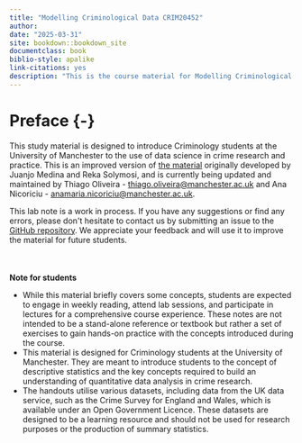 ```yaml
--- 
title: "Modelling Criminological Data CRIM20452"
author: 
date: "2025-03-31"
site: bookdown::bookdown_site
documentclass: book
biblio-style: apalike
link-citations: yes
description: "This is the course material for Modelling Criminological Data CRIM20452."
---
```


# Preface {-}

This study material is designed to introduce Criminology students at the University of Manchester to the use of data science in crime research and practice. This is an improved version of [the material](https://jjmedinaariza.github.io/modelling_book/) originally developed by Juanjo Medina and Reka Solymosi, and is currently being updated and maintained by Thiago Oliveira - thiago.oliveira@manchester.ac.uk and Ana Nicoriciu - anamaria.nicoriciu@manchester.ac.uk.

This lab note is a work in process. If you have any suggestions or find any errors, please don't hesitate to contact us by submitting an issue to the [GitHub repository](https://github.com/uom-resquant/modelling_book). We appreciate your feedback and will use it to improve the material for future students.

<div style="margin-top: 50px;"></div>

**Note for students**<br>
* While this material briefly covers some concepts, students are expected to engage in weekly reading,  attend lab sessions, and participate in lectures for a comprehensive course experience. These notes are not intended to be a stand-alone reference or textbook but rather a set of exercises to gain hands-on practice with the concepts introduced during the course. <br>
* This material is designed for Criminology students at the University of Manchester. They are meant to introduce students to the concept of descriptive statistics and the key concepts required to build an understanding of quantitative data analysis in crime research. <br>
* The handouts utilise various datasets, including data from the UK data service, such as the Crime Survey for England and Wales, which is available under an Open Government Licence. These datasets are designed to be a learning resource and should not be used for research purposes or the production of summary statistics. 
